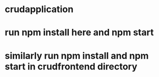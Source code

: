 # crudapplication

# run npm install here and npm start 

# similarly run npm install and npm start in crudfrontend  directory
